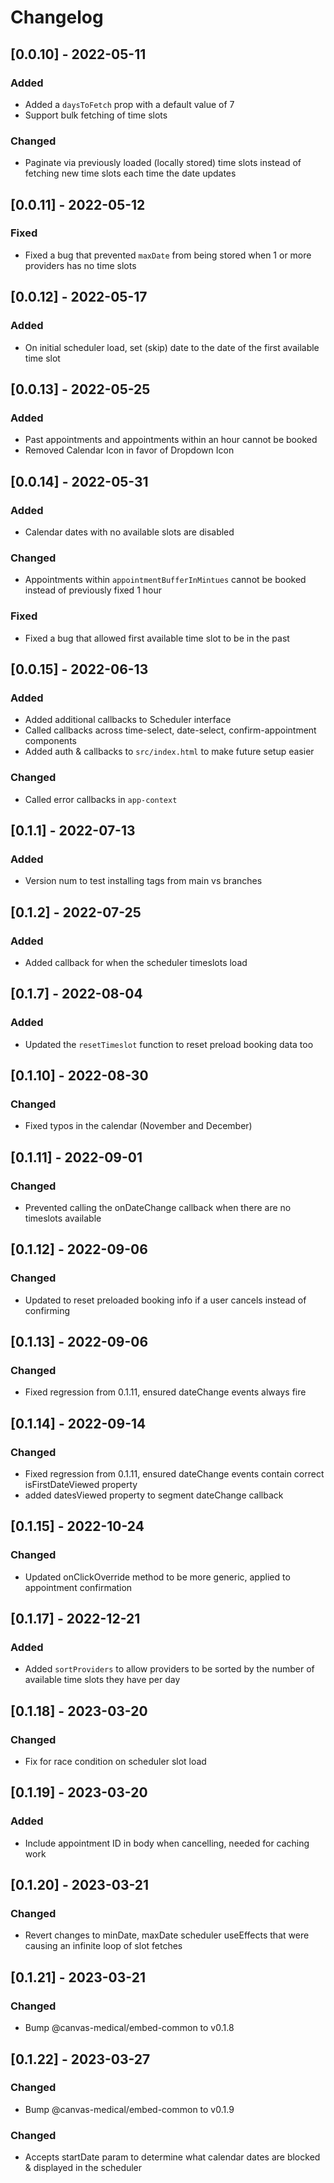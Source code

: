# Changelog

## [0.0.10] - 2022-05-11

### Added

- Added a `daysToFetch` prop with a default value of 7
- Support bulk fetching of time slots

### Changed

- Paginate via previously loaded (locally stored) time slots instead of fetching new time slots each time the date updates

## [0.0.11] - 2022-05-12

### Fixed

- Fixed a bug that prevented `maxDate` from being stored when 1 or more providers has no time slots

## [0.0.12] - 2022-05-17

### Added

- On initial scheduler load, set (skip) date to the date of the first available time slot

## [0.0.13] - 2022-05-25

### Added

- Past appointments and appointments within an hour cannot be booked
- Removed Calendar Icon in favor of Dropdown Icon

## [0.0.14] - 2022-05-31

### Added

- Calendar dates with no available slots are disabled

### Changed

- Appointments within `appointmentBufferInMintues` cannot be booked instead of previously fixed 1 hour

### Fixed

- Fixed a bug that allowed first available time slot to be in the past

## [0.0.15] - 2022-06-13

### Added

- Added additional callbacks to Scheduler interface
- Called callbacks across time-select, date-select, confirm-appointment components
- Added auth & callbacks to `src/index.html` to make future setup easier

### Changed

- Called error callbacks in `app-context`

## [0.1.1] - 2022-07-13

### Added

- Version num to test installing tags from main vs branches

## [0.1.2] - 2022-07-25

### Added

- Added callback for when the scheduler timeslots load

## [0.1.7] - 2022-08-04

### Added

- Updated the `resetTimeslot` function to reset preload booking data too

## [0.1.10] - 2022-08-30

### Changed

- Fixed typos in the calendar (November and December)

## [0.1.11] - 2022-09-01

### Changed

- Prevented calling the onDateChange callback when there are no timeslots available

## [0.1.12] - 2022-09-06

### Changed

- Updated to reset preloaded booking info if a user cancels instead of confirming

## [0.1.13] - 2022-09-06

### Changed

- Fixed regression from 0.1.11, ensured dateChange events always fire

## [0.1.14] - 2022-09-14

### Changed

- Fixed regression from 0.1.11, ensured dateChange events contain correct isFirstDateViewed property
- added datesViewed property to segment dateChange callback

## [0.1.15] - 2022-10-24

### Changed

- Updated onClickOverride method to be more generic, applied to appointment confirmation

## [0.1.17] - 2022-12-21

### Added

- Added `sortProviders` to allow providers to be sorted by the number of available time slots they have per day

## [0.1.18] - 2023-03-20

### Changed

- Fix for race condition on scheduler slot load

## [0.1.19] - 2023-03-20

### Added

- Include appointment ID in body when cancelling, needed for caching work

## [0.1.20] - 2023-03-21

### Changed

- Revert changes to minDate, maxDate scheduler useEffects that were causing an infinite loop of slot fetches

## [0.1.21] - 2023-03-21

### Changed

- Bump @canvas-medical/embed-common to v0.1.8

## [0.1.22] - 2023-03-27

### Changed

- Bump @canvas-medical/embed-common to v0.1.9

### Changed

- Accepts startDate param to determine what calendar dates are blocked & displayed in the scheduler
